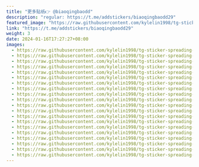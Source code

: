 ```yaml
---
title: "更多贴纸👉 @biaoqingbaodd"
description: "regular: https://t.me/addstickers/biaoqingbaodd29"
featured_image: "https://raw.githubusercontent.com/kylelin1998/tg-sticker-spreading-worldwide-images/main/img/e6de92ab-4a0f-4f6d-abe3-d54fade0c743.jpg"
link: "https://t.me/addstickers/biaoqingbaodd29"
weight: 3
date: 2024-01-16T17:27:27+08:00
images:
  - https://raw.githubusercontent.com/kylelin1998/tg-sticker-spreading-worldwide-images/main/img/e6de92ab-4a0f-4f6d-abe3-d54fade0c743.jpg
  - https://raw.githubusercontent.com/kylelin1998/tg-sticker-spreading-worldwide-images/main/img/1b101aec-6999-40f2-b571-468bbfa430d8.jpg
  - https://raw.githubusercontent.com/kylelin1998/tg-sticker-spreading-worldwide-images/main/img/52f5ab67-d9de-4294-a14c-9ffc49d86704.jpg
  - https://raw.githubusercontent.com/kylelin1998/tg-sticker-spreading-worldwide-images/main/img/760690f0-45ae-4d5b-b879-ce4858d5f2b4.jpg
  - https://raw.githubusercontent.com/kylelin1998/tg-sticker-spreading-worldwide-images/main/img/82881562-9930-4c72-9680-b1037027cc61.jpg
  - https://raw.githubusercontent.com/kylelin1998/tg-sticker-spreading-worldwide-images/main/img/8a1fb33f-13e4-4cee-b438-16424edc42b9.jpg
  - https://raw.githubusercontent.com/kylelin1998/tg-sticker-spreading-worldwide-images/main/img/523aee6b-f2f0-429e-9078-39ea9ff25c7c.jpg
  - https://raw.githubusercontent.com/kylelin1998/tg-sticker-spreading-worldwide-images/main/img/ca6c03ed-1559-4206-bd0f-88b9215386a1.jpg
  - https://raw.githubusercontent.com/kylelin1998/tg-sticker-spreading-worldwide-images/main/img/053076ff-adeb-4e0d-9e67-d0d80abcb5c5.jpg
  - https://raw.githubusercontent.com/kylelin1998/tg-sticker-spreading-worldwide-images/main/img/c86bafe5-d120-4e0d-9c3b-08ea96f13075.jpg
  - https://raw.githubusercontent.com/kylelin1998/tg-sticker-spreading-worldwide-images/main/img/c8bcf67c-2135-4501-83df-e1b096ec05db.jpg
  - https://raw.githubusercontent.com/kylelin1998/tg-sticker-spreading-worldwide-images/main/img/76b5e6b4-c046-4fc4-a51b-5d08753fdd1d.jpg
  - https://raw.githubusercontent.com/kylelin1998/tg-sticker-spreading-worldwide-images/main/img/ce206247-9ced-41ed-8795-f8d85981f541.jpg
  - https://raw.githubusercontent.com/kylelin1998/tg-sticker-spreading-worldwide-images/main/img/1538bf02-c314-4de9-a37c-2b52495ba6bf.jpg
  - https://raw.githubusercontent.com/kylelin1998/tg-sticker-spreading-worldwide-images/main/img/6401d6c5-a762-4e2e-ae1d-f0418e10fd0b.jpg
  - https://raw.githubusercontent.com/kylelin1998/tg-sticker-spreading-worldwide-images/main/img/dfa887ff-ab51-4ee8-95d2-db620f309a4d.jpg
  - https://raw.githubusercontent.com/kylelin1998/tg-sticker-spreading-worldwide-images/main/img/cc025860-f2a1-474b-9733-b3cd06623805.jpg
  - https://raw.githubusercontent.com/kylelin1998/tg-sticker-spreading-worldwide-images/main/img/3e640d16-6d66-4d6e-9e11-32405fa76a67.jpg
  - https://raw.githubusercontent.com/kylelin1998/tg-sticker-spreading-worldwide-images/main/img/38f2ef6e-3341-45f8-87a5-effebac35508.jpg
  - https://raw.githubusercontent.com/kylelin1998/tg-sticker-spreading-worldwide-images/main/img/bb355555-fef0-4f4e-b21c-1faf6e558c5a.jpg
---
```


